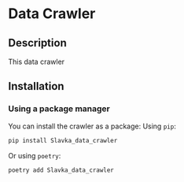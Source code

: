 # Data Crawler

## Description

This data crawler 

## Installation

### Using a package manager

You can install the crawler as a package: Using `pip`:

```sh
pip install Slavka_data_crawler
```

Or using `poetry`:

```sh
poetry add Slavka_data_crawler
```

